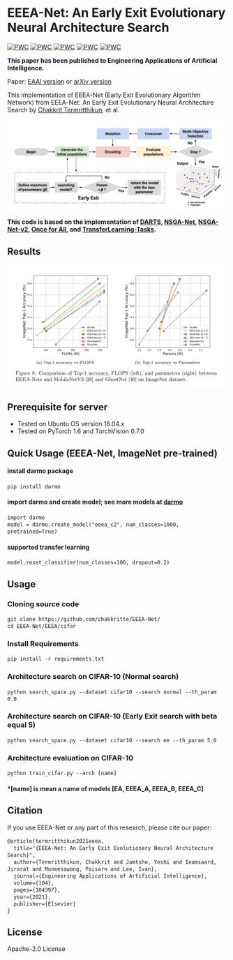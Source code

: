 
# EEEA-Net: An Early Exit Evolutionary Neural Architecture Search

[![PWC](https://img.shields.io/endpoint.svg?url=https://paperswithcode.com/badge/eeea-net-an-early-exit-evolutionary-neural/neural-architecture-search-on-cifar-10)](https://paperswithcode.com/sota/neural-architecture-search-on-cifar-10?p=eeea-net-an-early-exit-evolutionary-neural)
[![PWC](https://img.shields.io/endpoint.svg?url=https://paperswithcode.com/badge/eeea-net-an-early-exit-evolutionary-neural/object-detection-on-pascal-voc-2007)](https://paperswithcode.com/sota/object-detection-on-pascal-voc-2007?p=eeea-net-an-early-exit-evolutionary-neural)
[![PWC](https://img.shields.io/endpoint.svg?url=https://paperswithcode.com/badge/eeea-net-an-early-exit-evolutionary-neural/semantic-segmentation-on-cityscapes-val)](https://paperswithcode.com/sota/semantic-segmentation-on-cityscapes-val?p=eeea-net-an-early-exit-evolutionary-neural)
[![PWC](https://img.shields.io/endpoint.svg?url=https://paperswithcode.com/badge/eeea-net-an-early-exit-evolutionary-neural/neural-architecture-search-on-imagenet)](https://paperswithcode.com/sota/neural-architecture-search-on-imagenet?p=eeea-net-an-early-exit-evolutionary-neural)
[![PWC](https://img.shields.io/endpoint.svg?url=https://paperswithcode.com/badge/eeea-net-an-early-exit-evolutionary-neural/image-classification-on-cifar-100)](https://paperswithcode.com/sota/image-classification-on-cifar-100?p=eeea-net-an-early-exit-evolutionary-neural)

**This paper has been published to Engineering Applications of Artificial Intelligence.**

Paper: [EAAI version](https://www.sciencedirect.com/science/article/pii/S0952197621002451) or [arXiv version](https://arxiv.org/pdf/2108.06156.pdf)

This implementation of EEEA-Net (Early Exit Evolutionary Algorithm Network) from EEEA-Net: An Early Exit Evolutionary Neural Architecture Search by [Chakkrit Termritthikun](https://chakkritte.github.io/cv/), et al.

<p align="center">
  <img src="img/early_exit.JPG" alt="early exit">
</p>


**This code is based on the implementation of  [DARTS](https://github.com/quark0/darts), [NSGA-Net](https://github.com/ianwhale/nsga-net), [NSGA-Net-v2](https://github.com/mikelzc1990/nsganetv2), [Once for All](https://github.com/mit-han-lab/once-for-all), and [TransferLearning-Tasks](https://github.com/EMI-Group/TransferLearning-Tasks).**

## Results

<p align="center">
  <img src="img/result_imagenet.JPG" alt="imagenet">
</p>

## Prerequisite for server
 - Tested on Ubuntu OS version 18.04.x
 - Tested on PyTorch 1.6 and TorchVision 0.7.0


## Quick Usage (EEEA-Net, ImageNet pre-trained)

#### install darmo package
```
pip install darmo
```

#### import darmo and create model; see more models at [darmo](https://github.com/jitdee-ai/darmo)
```
import darmo
model = darmo.create_model("eeea_c2", num_classes=1000, pretrained=True)
```

#### supported transfer learning
```
model.reset_classifier(num_classes=100, dropout=0.2)
```

## Usage

### Cloning source code

```
git clone https://github.com/chakkritte/EEEA-Net/
cd EEEA-Net/EEEA/cifar
```

### Install Requirements

```
pip install -r requirements.txt
```

### Architecture search on CIFAR-10 (Normal search)

```
python search_space.py --dataset cifar10 --search normal --th_param 0.0 
```

### Architecture search on CIFAR-10 (Early Exit search with beta equal 5)

```
python search_space.py --dataset cifar10 --search ee --th_param 5.0 
```

### Architecture evaluation on CIFAR-10 

```
python train_cifar.py --arch [name]
```

#### *[name] is mean a name of models [EA, EEEA_A, EEEA_B, EEEA_C]


## Citation

If you use EEEA-Net or any part of this research, please cite our paper:
```
@article{termritthikun2021eeea,
  title="{EEEA-Net: An Early Exit Evolutionary Neural Architecture Search}",
  author={Termritthikun, Chakkrit and Jamtsho, Yeshi and Ieamsaard, Jirarat and Muneesawang, Paisarn and Lee, Ivan},
  journal={Engineering Applications of Artificial Intelligence},
  volume={104},
  pages={104397},
  year={2021},
  publisher={Elsevier}
}
```
## License 

Apache-2.0 License
